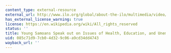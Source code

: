 ```yaml
---
content_type: external-resource
external_url: http://www.ilo.org/global/about-the-ilo/multimedia/video/video-news-releases/WCMS_344625/lang--en/index.htm
has_external_license_warning: true
license: https://en.wikipedia.org/wiki/All_rights_reserved
status: ''
title: Young Samoans Speak out on Issues of Health, Education, and Unemployment
uid: 085c71d9-7cb0-4d32-9c06-a9cd34dd4743
wayback_url: ''
---
```


